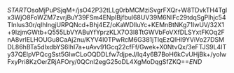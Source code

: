 $START$OsoMjPuPSjqM+/jsO42P32tLLg0rbMCMziSvgrFXQr+W8TDvkTH4Tglx3WjO8FoWZM7zvrjBuY39FSm4ENpIBjfbul68UV39M6NIFc29tdqSgPlhjc54TInlus30r/qIhIngjURPQNcd+Bhj4EZ/oKaWDIluYc+KEMnBtNKg71IwUV/32X1+9IzjmGWtb+Q555LbVYABuYfYprzKLX7O3I8TtGWVbFoVXfDLSYxtFKOq2FnA8vrIELHOUGu8CaAj2nu/KYV4I0TPwRcM6G381jTlqEzQlHl9YViVo27DSMDL86hBTa5dIxdbYS6IhI7a+uAvv91Gcq22cfFf/Gwek+X0NtvQx/3eFTJS9L4ITy37QEIpVPQcgSst5GlwCLoOQDDLfw7djpeJ/Iq4y6B7BoH6kCvUHjBk+/yoIwFxyPri8KzOerZRjAFOry/0QCnl2egG25oDL4XgMoDqgSfZKQ==$END$